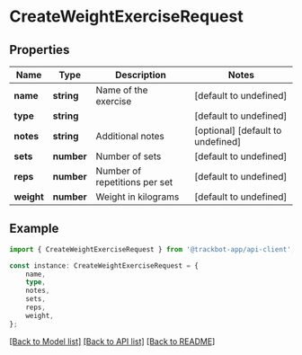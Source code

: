# CreateWeightExerciseRequest


## Properties

Name | Type | Description | Notes
------------ | ------------- | ------------- | -------------
**name** | **string** | Name of the exercise | [default to undefined]
**type** | **string** |  | [default to undefined]
**notes** | **string** | Additional notes | [optional] [default to undefined]
**sets** | **number** | Number of sets | [default to undefined]
**reps** | **number** | Number of repetitions per set | [default to undefined]
**weight** | **number** | Weight in kilograms | [default to undefined]

## Example

```typescript
import { CreateWeightExerciseRequest } from '@trackbot-app/api-client';

const instance: CreateWeightExerciseRequest = {
    name,
    type,
    notes,
    sets,
    reps,
    weight,
};
```

[[Back to Model list]](../README.md#documentation-for-models) [[Back to API list]](../README.md#documentation-for-api-endpoints) [[Back to README]](../README.md)
